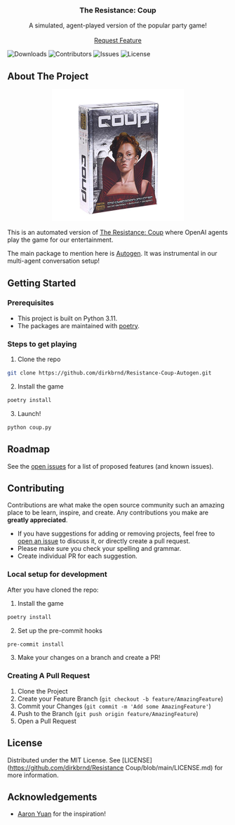<br/>
<p align="center">
  <h3 align="center">The Resistance: Coup</h3>

  <p align="center">
    A simulated, agent-played version of the popular party game!
    <br/>
    <br/>
    <a href="https://github.com/dirkbrnd/resistance_coup/issues">Request Feature</a>
  </p>
</p>

![Downloads](https://img.shields.io/github/downloads/dirkbrnd/Resistance-Coup-Autogen/total) ![Contributors](https://img.shields.io/github/contributors/dirkbrnd/Resistance-Coup-Autogen?color=dark-green) ![Issues](https://img.shields.io/github/issues/dirkbrnd/Resistance-Coup-Autogen) ![License](https://img.shields.io/github/license/dirkbrnd/Resistance-Coup-Autogen) 

## About The Project
<p align="center">
    <img src="assets/coup_game.png" alt="Coup Game" width="300"/>
</p>


This is an automated version of [The Resistance: Coup](https://www.ultraboardgames.com/coup/game-rules.php#google_vignette) where OpenAI agents play the game for our entertainment.


The main package to mention here is [Autogen](https://microsoft.github.io/autogen/). It was instrumental in our multi-agent conversation setup!

## Getting Started

### Prerequisites

* This project is built on Python 3.11.
* The packages are maintained with [poetry](https://github.com/python-poetry/poetry).

### Steps to get playing

1. Clone the repo

```sh
git clone https://github.com/dirkbrnd/Resistance-Coup-Autogen.git
```

2. Install the game

```sh
poetry install
```

3. Launch!

```sh
python coup.py
```

## Roadmap

See the [open issues](https://github.com/dirkbrnd/Resistance-Coup-Autogen/issues) for a list of proposed features (and known issues).

## Contributing

Contributions are what make the open source community such an amazing place to be learn, inspire, and create. Any contributions you make are **greatly appreciated**.
* If you have suggestions for adding or removing projects, feel free to [open an issue](https://github.com/dirkbrnd/Resistance-Coup-Autogen/issues/new) to discuss it, or directly create a pull request.
* Please make sure you check your spelling and grammar.
* Create individual PR for each suggestion.

### Local setup for development
After you have cloned the repo:

1. Install the game

```sh
poetry install
```

2. Set up the pre-commit hooks

```sh
pre-commit install
```

3. Make your changes on a branch and create a PR!


### Creating A Pull Request

1. Clone the Project
2. Create your Feature Branch (`git checkout -b feature/AmazingFeature`)
3. Commit your Changes (`git commit -m 'Add some AmazingFeature'`)
4. Push to the Branch (`git push origin feature/AmazingFeature`)
5. Open a Pull Request

## License

Distributed under the MIT License. See [LICENSE](https://github.com/dirkbrnd/Resistance Coup/blob/main/LICENSE.md) for more information.

## Acknowledgements

* [Aaron Yuan](https://www.linkedin.com/in/aaron-yuan-776312a5/) for the inspiration!

